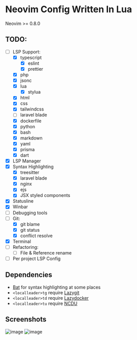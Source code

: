 # Neovim Config Written In Lua

Neovim >= 0.8.0

## TODO:
- [ ] LSP Support:
    - [x] typescript
      - [x] eslint
      - [x] prettier
    - [x] php
    - [x] jsonc
    - [x] lua
      - [x] stylua
    - [x] html
    - [x] css
    - [x] tailwindcss
    - [ ] laravel blade
    - [x] dockerfile
    - [x] python
    - [x] bash
    - [x] markdown
    - [x] yaml
    - [x] prisma
    - [x] dart
- [x] LSP Manager
- [x] Syntax Highlighting
  - [x] treesitter
  - [x] laravel blade
  - [x] nginx
  - [x] ejs
  - [x] JSX styled components
- [x] Statusline
- [x] Winbar
- [ ] Debugging tools
- [ ] Git:
  - [x] git blame
  - [x] git status
  - [x] conflict resolve
- [x] Terminal
- [ ] Refactoring:
  - [ ] File & Reference rename
- [ ] Per project LSP Config

## Dependencies
- [Bat](https://github.com/sharkdp/bat) for syntax highlighting at some places
- `<localleader>tg` require [Lazygit](https://github.com/jesseduffield/lazygit)
- `<localleader>td` require [Lazydocker](https://github.com/jesseduffield/lazydocker)
- `<localleader>tu` require [NCDU](https://dev.yorhel.nl/ncdu)
  

## Screenshots
![image](https://user-images.githubusercontent.com/35747911/188807011-d21af06b-3554-4e85-8419-e20cc23ed916.png)
![image](https://user-images.githubusercontent.com/35747911/188193724-52d1c367-fe87-4da8-9dea-daedee10bedd.png)

